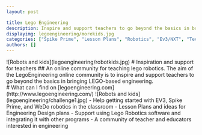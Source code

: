 ```yaml
---
layout: post

title: Lego Engineering
description: Inspire and support teachers to go beyond the basics in bringing LEGO-based engineering.
displayimg: legoengineering/morekids.jpg
categories: ["Spike Prime", "Lesson Plans", "Robotics", "Ev3/NXT", "Tech"]
authors: []
---
```


<!--IMAGE_TEXT_OVERLAY creates a image with a text box over it--------------------->
<div class="image_text_overlay" markdown="1">
![Robots and kids](legoengineering/robotkids.jpg)
# Inspiration and support for teachers
## An online community for teaching lego robotics.
The aim of the LegoEngineering online community is to inspire and support teachers to go beyond the basics in bringing LEGO-based engineering.
</div>

<div class="free_write" markdown="1">
# What can I find on [legoengineering.com](http://www.legoengineering.com/)
![Robots and kids](legoengineering/challenge1.jpg)
- Help getting started with EV3, Spike Prime, and WeDo robotics in the classroom
- Lesson Plans and ideas for Engineering Design plans
- Support using Lego Robotics software and integrating it with other programs
- A community of teacher and educators interested in engineering
</div>
